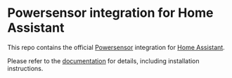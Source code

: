 # Powersensor integration for Home Assistant

This repo contains the official [Powersensor](https://www.powersensor.com.au) integration for [Home Assistant](https://www.home-assistant.io).

Please refer to the [documentation](https://dius.github.io/homeassistant-powersensor/) for details, including installation instructions.

